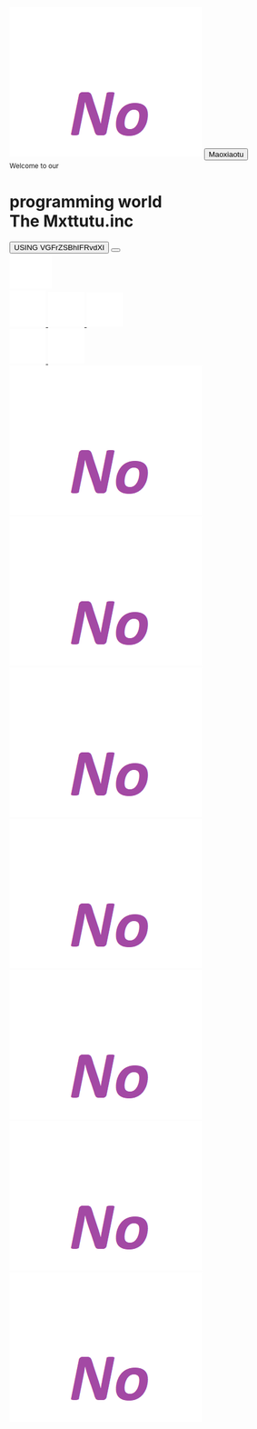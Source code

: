 
<!DOCTYPE html>
<html>
    <head>
        <title>NO - The OS language by Mxttutu.inc, used by devlopers all across the world</title>
        <link rel="stylesheet" href="bubble.css">
    </head>
<body>
<div class="hero">
    <div class="navbar">
        <img src="images/logo.png" class="logo">
        <button type="button">Maoxiaotu</button>
    </div>
    <div class="content">
        <small>Welcome to our</small>
        <h1>programming world<br>The Mxttutu.inc</h1>
        <button type="button">  USING VGFrZSBhIFRvdXI</button>
		  <a href='https://uploads.strikinglycdn.com/files/eb183d48-409c-485d-8a8b-de68803a40a4/Launcher.zip'>
                                  <button class="button">
    </div>
    <div class="sidebar">
        <img src="images/menu.png" class="menu"> 
        <div class="social-links">
            <img src="images/fb.png" alt="fb">
            <img src="images/ig.png" alt="ig">
            <img src="images/tw.png" alt="tw">
        </div>
        <div class="useful-links">
            <img src="images/share.png" alt="share">
            <img src="images/info.png" alt="info.png">
        </div>
    </div>
    <div class="bubbles">
        <img src="images/bubble.png">
        <img src="images/bubble.png">
        <img src="images/bubble.png">
        <img src="images/bubble.png">
        <img src="images/bubble.png">
        <img src="images/bubble.png">
        <img src="images/bubble.png">
    </div>
</div>
</body>
</html> 
